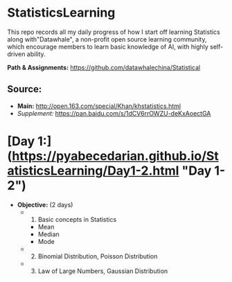 # StatisticsLearning
This repo records all my daily progress of how I start off learning Statistics along with"Datawhale", a non-profit open source learning community, which encourage members to learn basic knowledge of AI, with highly self-driven ability.

**Path & Assignments:** https://github.com/datawhalechina/Statistical

## Source:
- **Main:** http://open.163.com/special/Khan/khstatistics.html
- *Supplement:* https://pan.baidu.com/s/1dCV6rrOWZU-deKxAoectGA

# [Day 1:] (https://pyabecedarian.github.io/StatisticsLearning/Day1-2.html "Day 1-2")
- **Objective:** (2 days)
  - 1. Basic concepts in Statistics
    - Mean
    - Median
    - Mode
  - 2. Binomial Distribution, Poisson Distribution
  - 3. Law of Large Numbers, Gaussian Distribution

